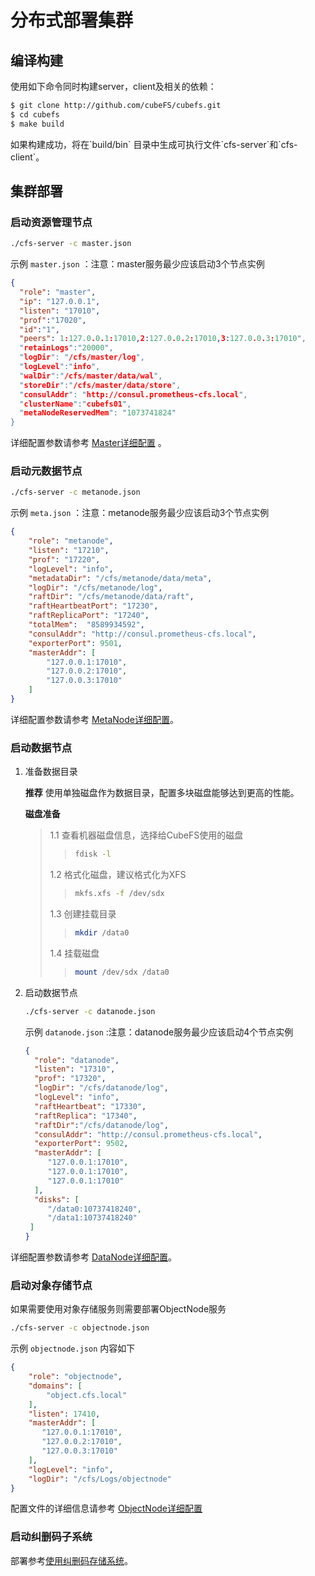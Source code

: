 # 分布式部署集群

## 编译构建

使用如下命令同时构建server，client及相关的依赖：

``` bash
$ git clone http://github.com/cubeFS/cubefs.git
$ cd cubefs
$ make build
```

如果构建成功，将在\`build/bin\`
目录中生成可执行文件\`cfs-server\`和\`cfs-client\`。

## 集群部署

### 启动资源管理节点

``` bash
./cfs-server -c master.json
```

示例 `master.json` ：注意：master服务最少应该启动3个节点实例

``` json
{
  "role": "master",
  "ip": "127.0.0.1",
  "listen": "17010",
  "prof":"17020",
  "id":"1",
  "peers": 1:127.0.0.1:17010,2:127.0.0.2:17010,3:127.0.0.3:17010",
  "retainLogs":"20000",
  "logDir": "/cfs/master/log",
  "logLevel":"info",
  "walDir":"/cfs/master/data/wal",
  "storeDir":"/cfs/master/data/store",
  "consulAddr": "http://consul.prometheus-cfs.local",
  "clusterName":"cubefs01",
  "metaNodeReservedMem": "1073741824"
}
```

详细配置参数请参考 [Master详细配置](../maintenance/configs/master.md) 。

### 启动元数据节点

``` bash
./cfs-server -c metanode.json
```

示例 `meta.json` ：注意：metanode服务最少应该启动3个节点实例

``` json
{
    "role": "metanode",
    "listen": "17210",
    "prof": "17220",
    "logLevel": "info",
    "metadataDir": "/cfs/metanode/data/meta",
    "logDir": "/cfs/metanode/log",
    "raftDir": "/cfs/metanode/data/raft",
    "raftHeartbeatPort": "17230",
    "raftReplicaPort": "17240",
    "totalMem":  "8589934592",
    "consulAddr": "http://consul.prometheus-cfs.local",
    "exporterPort": 9501,
    "masterAddr": [
        "127.0.0.1:17010",
        "127.0.0.2:17010",
        "127.0.0.3:17010"
    ]
}
```

详细配置参数请参考 [MetaNode详细配置](../maintenance/configs/metanode.md)。

### 启动数据节点

1. 准备数据目录

   **推荐** 使用单独磁盘作为数据目录，配置多块磁盘能够达到更高的性能。

   **磁盘准备**

   > 1.1 查看机器磁盘信息，选择给CubeFS使用的磁盘
   >
   > > ``` bash
    > > fdisk -l
    > > ```
   >
   > 1.2 格式化磁盘，建议格式化为XFS
   >
   > > ``` bash
    > > mkfs.xfs -f /dev/sdx
    > > ```
   >
   > 1.3 创建挂载目录
   >
   > > ``` bash
    > > mkdir /data0
    > > ```
   >
   > 1.4 挂载磁盘
   >
   > > ``` bash
    > > mount /dev/sdx /data0
    > > ```

2. 启动数据节点

   ``` bash
   ./cfs-server -c datanode.json
   ```

   示例 `datanode.json` :注意：datanode服务最少应该启动4个节点实例

   ``` json
   {
     "role": "datanode",
     "listen": "17310",
     "prof": "17320",
     "logDir": "/cfs/datanode/log",
     "logLevel": "info",
     "raftHeartbeat": "17330",
     "raftReplica": "17340",
     "raftDir":"/cfs/datanode/log",
     "consulAddr": "http://consul.prometheus-cfs.local",
     "exporterPort": 9502,
     "masterAddr": [
        "127.0.0.1:17010",
        "127.0.0.1:17010",
        "127.0.0.1:17010"
     ],
     "disks": [
        "/data0:10737418240",
        "/data1:10737418240"
    ]
   }
   ```

详细配置参数请参考 [DataNode详细配置](../maintenance/configs/datanode.md)。

### 启动对象存储节点

如果需要使用对象存储服务则需要部署ObjectNode服务

``` bash
./cfs-server -c objectnode.json
```

示例 `objectnode.json` 内容如下

``` json
{
    "role": "objectnode",
    "domains": [
        "object.cfs.local"
    ],
    "listen": 17410,
    "masterAddr": [
       "127.0.0.1:17010",
       "127.0.0.2:17010",
       "127.0.0.3:17010"
    ],
    "logLevel": "info",
    "logDir": "/cfs/Logs/objectnode"
}
```

配置文件的详细信息请参考 [ObjectNode详细配置](../maintenance/configs/objectnode.md)

### 启动纠删码子系统

部署参考[使用纠删码存储系统](../user-guide/blobstore.md)。